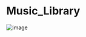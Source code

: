 # Music_Library
![image](https://github.com/user-attachments/assets/afa9dfeb-d7c6-44ee-8787-89336c8005bb)
